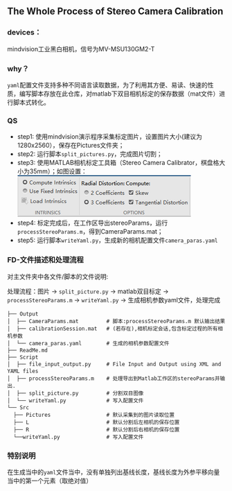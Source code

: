 

## The Whole Process of Stereo Camera Calibration 

### devices：
mindvision工业黑白相机，信号为MV-MSU130GM2-T

### why？
`yaml`配置文件支持多种不同语言读取数据，为了利用其方便、易读、快速的性质，编写脚本存放在此仓库，对matlab下双目相机标定的保存数据（mat文件）进行脚本式转化。

### QS
- step1: 使用mindvision演示程序采集标定图片，设置图片大小(建议为1280x2560），保存在Pictures文件夹；
- step2: 运行脚本`split_pictures.py`，完成图片切割；
- step3: 使用MATLAB相机标定工具箱（Stereo Camera Calibrator，棋盘格大小为35mm）；如图设置：
![img.png](Src/setupParams.png)
- step4: 标定完成后，在工作区导出stereoParams，运行`processStereoParams.m`，得到CameraParams.mat；
- step5: 运行脚本`writeYaml.py`，生成新的相机配置文件`camera_paras.yaml`

### FD-文件描述和处理流程

对主文件夹中各文件/脚本的文件说明:

处理流程：图片 -> `split_picture.py` -> matlab双目标定 ->  `processStereoParams.m` -> `writeYaml.py` -> 生成相机参数yaml文件，处理完成

```
├── Output
│  ├── CameraParams.mat         # 脚本:processStereoParams.m 默认输出结果
│  ├── calibrationSession.mat   # (若存在),相机标定会话,包含标定过程的所有相机参数
│  └── camera_paras.yaml        # 生成的相机参数配置文件
├── ReadMe.md
├── Script
│  ├── file_input_output.py     # File Input and Output using XML and YAML files
│  ├── processStereoParams.m    # 处理导出到Matlab工作区的stereoParams并输出.
│  ├── split_picture.py         # 分割双目图像
│  └── writeYaml.py             # 写入配置文件
└── Src
  ├── Pictures                  # 默认采集到的图片读取位置
  ├── L                         # 默认分割后左相机的保存位置
  ├── R                         # 默认分割后右相机的保存位置
  └──writeYaml.py               # 写入配置文件
```

### 特别说明
在生成当中的`yaml`文件当中，没有单独列出基线长度，基线长度为外参平移向量当中的第一个元素（取绝对值）





